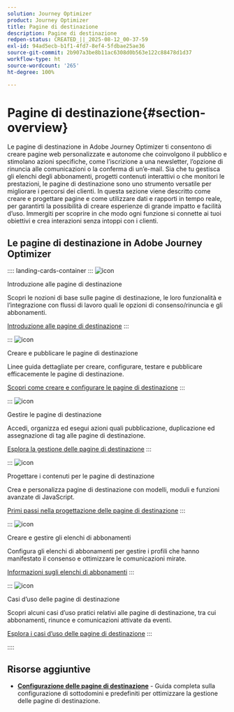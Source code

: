 ```yaml
---
solution: Journey Optimizer
product: Journey Optimizer
title: Pagine di destinazione
description: Pagine di destinazione
redpen-status: CREATED_||_2025-08-12_00-37-59
exl-id: 94ad5ecb-b1f1-4fd7-8ef4-5fdbae25ae36
source-git-commit: 2b907a3be8b11ac6308d0b563e122c88478d1d37
workflow-type: ht
source-wordcount: '265'
ht-degree: 100%

---
```


# Pagine di destinazione{#section-overview}

Le pagine di destinazione in Adobe Journey Optimizer ti consentono di creare pagine web personalizzate e autonome che coinvolgono il pubblico e stimolano azioni specifiche, come l’iscrizione a una newsletter, l’opzione di rinuncia alle comunicazioni o la conferma di un’e-mail. Sia che tu gestisca gli elenchi degli abbonamenti, progetti contenuti interattivi o che monitori le prestazioni, le pagine di destinazione sono uno strumento versatile per migliorare i percorsi dei clienti. In questa sezione viene descritto come creare e progettare pagine e come utilizzare dati e rapporti in tempo reale, per garantirti la possibilità di creare esperienze di grande impatto e facilità d’uso. Immergiti per scoprire in che modo ogni funzione si connette ai tuoi obiettivi e crea interazioni senza intoppi con i clienti.

## Le pagine di destinazione in Adobe Journey Optimizer

:::: landing-cards-container
:::
![icon](https://cdn.experienceleague.adobe.com/icons/book.svg?lang=it)

Introduzione alle pagine di destinazione

Scopri le nozioni di base sulle pagine di destinazione, le loro funzionalità e l’integrazione con flussi di lavoro quali le opzioni di consenso/rinuncia e gli abbonamenti.

[Introduzione alle pagine di destinazione](../using/landing-pages/get-started-lp.md)
:::

:::
![icon](https://cdn.experienceleague.adobe.com/icons/circle-play.svg?lang=it)

Creare e pubblicare le pagine di destinazione

Linee guida dettagliate per creare, configurare, testare e pubblicare efficacemente le pagine di destinazione.

[Scopri come creare e configurare le pagine di destinazione](../using/landing-pages/create-lp.md)
:::

:::
![icon](https://cdn.experienceleague.adobe.com/icons/list-check.svg)

Gestire le pagine di destinazione

Accedi, organizza ed esegui azioni quali pubblicazione, duplicazione ed assegnazione di tag alle pagine di destinazione.

[Esplora la gestione delle pagine di destinazione](../using/landing-pages/manage-lp.md)
:::

:::
![icon](https://cdn.experienceleague.adobe.com/icons/puzzle-piece.svg)

Progettare i contenuti per le pagine di destinazione

Crea e personalizza pagine di destinazione con modelli, moduli e funzioni avanzate di JavaScript.

[Primi passi nella progettazione delle pagine di destinazione](landing-pages-design-landing-page.md)
:::

:::
![icon](https://cdn.experienceleague.adobe.com/icons/list-check.svg)

Creare e gestire gli elenchi di abbonamenti

Configura gli elenchi di abbonamenti per gestire i profili che hanno manifestato il consenso e ottimizzare le comunicazioni mirate.

[Informazioni sugli elenchi di abbonamenti](../using/landing-pages/subscription-list.md)
:::

:::
![icon](https://cdn.experienceleague.adobe.com/icons/bullseye.svg)

Casi d’uso delle pagine di destinazione

Scopri alcuni casi d’uso pratici relativi alle pagine di destinazione, tra cui abbonamenti, rinunce e comunicazioni attivate da eventi.

[Esplora i casi d’uso delle pagine di destinazione](../using/landing-pages/lp-use-cases.md)
:::

::::


## Risorse aggiuntive

- **[Configurazione delle pagine di destinazione](lp-configuration-landing-page.md)** - Guida completa sulla configurazione di sottodomini e predefiniti per ottimizzare la gestione delle pagine di destinazione.
